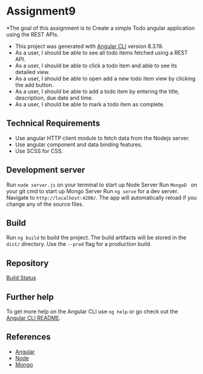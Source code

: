 # Assignment9
*The goal of this assignment is to Create a simple Todo angular application using the REST APIs.
* This project was generated with [Angular CLI](https://github.com/angular/angular-cli) version 8.3.19.
* As a user, I should be able to see all todo items fetched using a REST API.
* As a user, I should be able to click a todo item and able to see its detailed view.
* As a user, I should be able to open add a new todo item view by clicking the add button.
* As a user, I should be able to add a todo item by entering the title, description, due date and time.
* As a user, I should be able to mark a todo item as complete.

## Technical Requirements
* Use angular HTTP client module to fetch data from the Nodejs server.
* Use angular component and data binding features.
* Use SCSS for CSS.
## Development server
Run `node server.js` on your terminal to start up Node Server
Run `MongoD ` on your git cmd to start up Mongo Server 
Run `ng serve` for a dev server. Navigate to `http://localhost:4200/`. The app will automatically reload if you change any of the source files.



## Build

Run `ng build` to build the project. The build artifacts will be stored in the `dist/` directory. Use the `--prod` flag for a production build.


 ## Repository
 [Build Status](https://github.com/neu-mis-info6150-fall-2019/assignment-9-GunjanHardasmalani.git)


## Further help

To get more help on the Angular CLI use `ng help` or go check out the [Angular CLI README](https://github.com/angular/angular-cli/blob/master/README.md).

## References
* [Angular](https://angular.io/)
* [Node](https://nodejs.org/en/)
* [Mongo](https://www.mongodb.com/)

